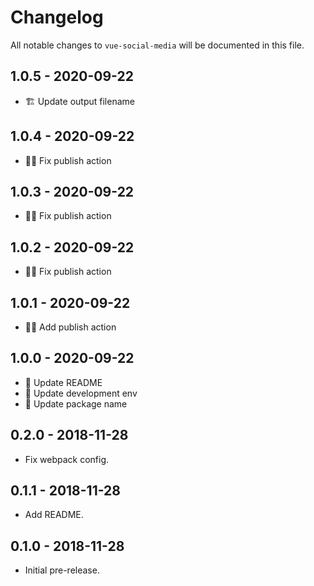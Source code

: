# Changelog

All notable changes to `vue-social-media` will be documented in this file.

## 1.0.5 - 2020-09-22

- 🏗 Update output filename

## 1.0.4 - 2020-09-22

- 👷‍♂️ Fix publish action

## 1.0.3 - 2020-09-22

- 👷‍♂️ Fix publish action

## 1.0.2 - 2020-09-22

- 👷‍♂️ Fix publish action

## 1.0.1 - 2020-09-22

- 👷‍♂️ Add publish action

## 1.0.0 - 2020-09-22

- 📝 Update README
- 🔧 Update development env
- 🔧 Update package name

## 0.2.0 - 2018-11-28

- Fix webpack config.

## 0.1.1 - 2018-11-28

- Add README.

## 0.1.0 - 2018-11-28

- Initial pre-release.
